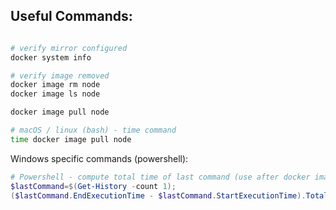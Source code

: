 ## Useful Commands:

```bash

# verify mirror configured
docker system info

# verify image removed
docker image rm node
docker image ls node

docker image pull node

# macOS / linux (bash) - time command
time docker image pull node
```

Windows specific commands (powershell):

```powershell
# Powershell - compute total time of last command (use after docker image pull)
$lastCommand=$(Get-History -count 1);
($lastCommand.EndExecutionTime - $lastCommand.StartExecutionTime).TotalSeconds
```
